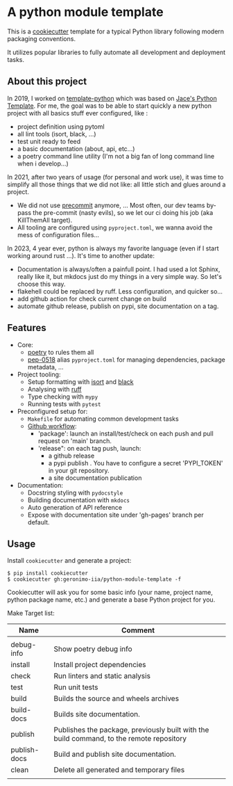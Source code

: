 # A python module template

This is a [cookiecutter](https://github.com/cookiecutter/cookiecutter) template for a typical Python library following modern packaging conventions.

It utilizes popular libraries to fully automate all development and deployment tasks.

## About this project

In 2019, I worked on [template-python](https://github.com/geronimo-iia/template-python) which was based on [Jace's Python Template](https://github.com/jacebrowning/template-python).
For me, the goal was to be able to start quickly a new python project with all basics stuff ever configured, like :

- project definition using pytoml
- all lint tools (isort, black, ...)
- test unit ready to feed
- a basic documentation (about, api, etc...)
- a poetry command line utility (I'm not a big fan of long command line when i develop...)

In 2021, after two years of usage (for personal and work use), it was time to simplify all those things that we did not like: all little stich and glues around a project.

- We did not use [precommit](https://pre-commit.com/) anymore, ... Most often, our dev teams by-pass the pre-commit (nasty evils), so we let our ci doing his job (aka KillThemAll target).
- All tooling are configured using `pyproject.toml`, we wanna avoid the mess of configuration files...

In 2023, 4 year ever, python is always my favorite language (even if I start working around rust ...). It's time to another update:

- Documentation is always/often a painfull point. I had used a lot Sphinx, really like it, but mkdocs just do my things in a very simple way. So let's choose this way.
- flakehell could be replaced by ruff. Less configuration, and quicker so...
- add github action for check current change on build
- automate github release, publish on pypi, site documentation on a tag.


## Features

* Core:
  * [poetry](https://python-poetry.org/) to rules them all
  * [pep-0518](https://www.python.org/dev/peps/pep-0518/) alias `pyproject.toml` for managing dependencies, package metadata, ...
* Project tooling:
  * Setup formatting with [isort](https://github.com/PyCQA/isort) and [black](https://github.com/psf/black)
  * Analysing with [ruff](https://github.com/charliermarsh/ruff)
  * Type checking with `mypy`
  * Running tests with `pytest`
* Preconfigured setup for:
  * `Makefile` for automating common development tasks
  * [Github workflow](https://guides.github.com/introduction/flow/):
    * 'package': launch an install/test/check on each push and pull request on 'main' branch.
    * 'release": on each tag push, launch:
      - a github release 
      - a pypi publish . You have to configure a secret 'PYPI_TOKEN' in your git repository.
      - a site documentation publication
* Documentation:
  * Docstring styling with `pydocstyle`
  * Building documentation with `mkdocs`
  * Auto generation of API reference
  * Expose with documentation site under 'gh-pages' branch per default.


## Usage

Install `cookiecutter` and generate a project:

```
$ pip install cookiecutter
$ cookiecutter gh:geronimo-iia/python-module-template -f
```

Cookiecutter will ask you for some basic info (your name, project name, python package name, etc.) and generate a base Python project for you.


Make Target list:

| Name         | Comment                                                                                  |
|--------------|------------------------------------------------------------------------------------------|
|              |                                                                                          |
| debug-info   | Show poetry debug info                                                                   |
| install      | Install project dependencies                                                             |
| check        | Run linters and static analysis                                                          |
| test         | Run unit tests                                                                           |
| build        | Builds the source and wheels archives                                                    |
| build-docs   | Builds  site documentation.                                                              |
| publish      | Publishes the package, previously built with the build command, to the remote repository |
| publish-docs | Build and publish site documentation.                                                    |
| clean        | Delete all generated and temporary files                                                 |
|              |                                                                                          |
